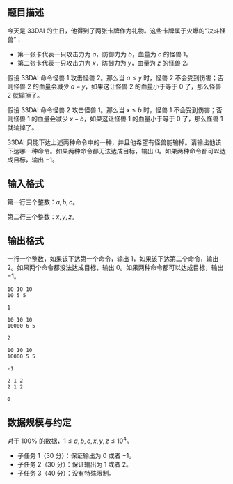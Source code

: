 ## 题目描述

今天是 33DAI 的生日，他得到了两张卡牌作为礼物。这些卡牌属于火爆的“决斗怪兽”：

- 第一张卡代表一只攻击力为 $a$，防御力为 $b$，血量为 $c$ 的怪兽 1。
- 第二张卡代表一只攻击力为 $x$，防御力为 $y$，血量为 $z$ 的怪兽 2。

假设 33DAI 命令怪兽 1 攻击怪兽 2。那么当 $a\le y$ 时，怪兽 2 不会受到伤害；否则怪兽 2 的血量会减少 $a-y$，如果这让怪兽 2 的血量小于等于 $0$ 了，那么怪兽 2 就输掉了。

假设 33DAI 命令怪兽 2 攻击怪兽 1。那么当 $x\le b$ 时，怪兽 1 不会受到伤害；否则怪兽 1 的血量会减少 $x-b$，如果这让怪兽 1 的血量小于等于 $0$ 了，那么怪兽 1 就输掉了。

33DAI 只能下达上述两种命令中的一种，并且他希望有怪兽能输掉。请输出他该下达哪一种命令。如果两种命令都无法达成目标，输出 $0$。如果两种命令都可以达成目标，输出 $-1$。

## 输入格式

第一行三个整数：$a,b,c$。

第二行三个整数：$x,y,z$。

## 输出格式

一行一个整数，如果该下达第一个命令，输出 $1$，如果该下达第二个命令，输出 $2$。如果两个命令都没法达成目标，输出 $0$。如果两种命令都可以达成目标，输出 $-1$。

```input1
10 10 10
10 5 5
```

```output1
1
```

```input2
10 10 10
10000 6 5
```

```output2
2
```

```input3
10 10 10
10000 5 5
```

```output3
-1
```

```input4
2 1 2
2 1 2
```

```output4
0
```

## 数据规模与约定

对于 $100\%$ 的数据，$1 \le a,b,c,x,y,z \le 10^4$。

- 子任务 1（30 分）：保证输出为 $0$ 或者 $-1$。
- 子任务 2（30 分）：保证输出为 $1$ 或者 $2$。
- 子任务 3（40 分）：没有特殊限制。